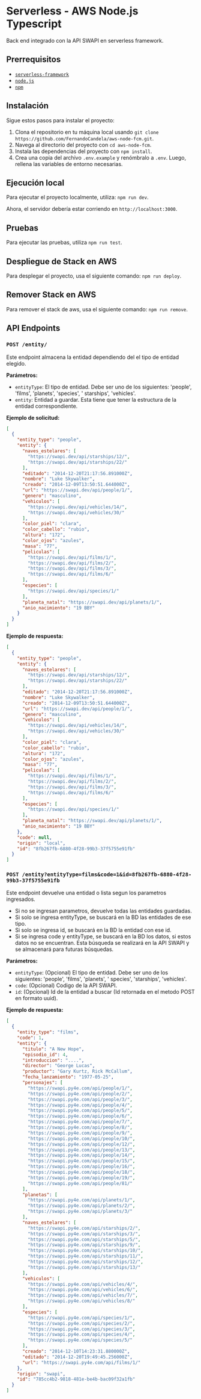 # Serverless - AWS Node.js Typescript

Back end integrado con la API SWAPI en serverless framework.

## Prerrequisitos

- [`serverless-framework`](https://github.com/serverless/serverless)
- [`node.js`](https://nodejs.org)
- [`npm`](https://www.npmjs.com/)

## Instalación

Sigue estos pasos para instalar el proyecto:

1. Clona el repositorio en tu máquina local usando `git clone https://github.com/FernandoCandela/aws-node-fcm.git`.
2. Navega al directorio del proyecto con `cd aws-node-fcm`.
3. Instala las dependencias del proyecto con `npm install`.
4. Crea una copia del archivo `.env.example` y renómbralo a `.env`. Luego, rellena las variables de entorno necesarias.

## Ejecución local

Para ejecutar el proyecto localmente, utiliza: `npm run dev`.

Ahora, el servidor debería estar corriendo en `http://localhost:3000`.

## Pruebas

Para ejecutar las pruebas, utiliza `npm run test`.

## Despliegue de Stack en AWS

Para desplegar el proyecto, usa el siguiente comando: `npm run deploy`.

## Remover Stack en AWS

Para remover el stack de aws, usa el siguiente comando: `npm run remove`.

## API Endpoints

### `POST /entity/`

Este endpoint almacena la entidad dependiendo del el tipo de entidad elegido.

**Parámetros:**

- `entityType`: El tipo de entidad. Debe ser uno de los siguientes: 'people', 'films', 'planets', 'species', '
  starships', 'vehicles'.
- `entity`: Entidad a guardar. Esta tiene que tener la estructura de la entidad correspondiente.

**Ejemplo de solicitud:**

```json
[
  {
    "entity_type": "people",
    "entity": {
      "naves_estelares": [
        "https://swapi.dev/api/starships/12/",
        "https://swapi.dev/api/starships/22/"
      ],
      "editado": "2014-12-20T21:17:56.891000Z",
      "nombre": "Luke Skywalker",
      "creado": "2014-12-09T13:50:51.644000Z",
      "url": "https://swapi.dev/api/people/1/",
      "genero": "masculino",
      "vehiculos": [
        "https://swapi.dev/api/vehicles/14/",
        "https://swapi.dev/api/vehicles/30/"
      ],
      "color_piel": "clara",
      "color_cabello": "rubio",
      "altura": "172",
      "color_ojos": "azules",
      "masa": "77",
      "peliculas": [
        "https://swapi.dev/api/films/1/",
        "https://swapi.dev/api/films/2/",
        "https://swapi.dev/api/films/3/",
        "https://swapi.dev/api/films/6/"
      ],
      "especies": [
        "https://swapi.dev/api/species/1/"
      ],
      "planeta_natal": "https://swapi.dev/api/planets/1/",
      "anio_nacimiento": "19 BBY"
    }
  }
]
```

**Ejemplo de respuesta:**

```json
[
  {
    "entity_type": "people",
    "entity": {
      "naves_estelares": [
        "https://swapi.dev/api/starships/12/",
        "https://swapi.dev/api/starships/22/"
      ],
      "editado": "2014-12-20T21:17:56.891000Z",
      "nombre": "Luke Skywalker",
      "creado": "2014-12-09T13:50:51.644000Z",
      "url": "https://swapi.dev/api/people/1/",
      "genero": "masculino",
      "vehiculos": [
        "https://swapi.dev/api/vehicles/14/",
        "https://swapi.dev/api/vehicles/30/"
      ],
      "color_piel": "clara",
      "color_cabello": "rubio",
      "altura": "172",
      "color_ojos": "azules",
      "masa": "77",
      "peliculas": [
        "https://swapi.dev/api/films/1/",
        "https://swapi.dev/api/films/2/",
        "https://swapi.dev/api/films/3/",
        "https://swapi.dev/api/films/6/"
      ],
      "especies": [
        "https://swapi.dev/api/species/1/"
      ],
      "planeta_natal": "https://swapi.dev/api/planets/1/",
      "anio_nacimiento": "19 BBY"
    },
    "code": null,
    "origin": "local",
    "id": "8fb267fb-6880-4f28-99b3-37f5755e91fb"
  }
]
```

### `POST /entity?entityType=films&code=1&id=8fb267fb-6880-4f28-99b3-37f5755e91fb`

Este endpoint devuelve una entidad o lista segun los parametros ingresados.

- Si no se ingresan parametros, devuelve todas las entidades guardadas.
- Si solo se ingresa entityType, se buscará en la BD las entidades de ese tipo.
- Si solo se ingresa id, se buscará en la BD la entidad con ese id.
- Si se ingresa code y entityType, se buscará en la BD los datos, si estos datos no se encuentran. Esta búsqueda se
  realizará en la API
  SWAPI y se almacenará para futuras búsquedas.

**Parámetros:**

- `entityType`: (Opcional) El tipo de entidad. Debe ser uno de los siguientes: 'people', 'films', 'planets', '
  species', 'starships', 'vehicles'.
- `code`: (Opcional) Codigo de la API SWAPI.
- `id`: (Opcional) Id de la entidad a buscar (Id retornada en el metodo POST en formato uuid).

**Ejemplo de respuesta:**

```json
[
  {
    "entity_type": "films",
    "code": 1,
    "entity": {
      "titulo": "A New Hope",
      "episodio_id": 4,
      "introduccion": "....",
      "director": "George Lucas",
      "productor": "Gary Kurtz, Rick McCallum",
      "fecha_lanzamiento": "1977-05-25",
      "personajes": [
        "https://swapi.py4e.com/api/people/1/",
        "https://swapi.py4e.com/api/people/2/",
        "https://swapi.py4e.com/api/people/3/",
        "https://swapi.py4e.com/api/people/4/",
        "https://swapi.py4e.com/api/people/5/",
        "https://swapi.py4e.com/api/people/6/",
        "https://swapi.py4e.com/api/people/7/",
        "https://swapi.py4e.com/api/people/8/",
        "https://swapi.py4e.com/api/people/9/",
        "https://swapi.py4e.com/api/people/10/",
        "https://swapi.py4e.com/api/people/12/",
        "https://swapi.py4e.com/api/people/13/",
        "https://swapi.py4e.com/api/people/14/",
        "https://swapi.py4e.com/api/people/15/",
        "https://swapi.py4e.com/api/people/16/",
        "https://swapi.py4e.com/api/people/18/",
        "https://swapi.py4e.com/api/people/19/",
        "https://swapi.py4e.com/api/people/81/"
      ],
      "planetas": [
        "https://swapi.py4e.com/api/planets/1/",
        "https://swapi.py4e.com/api/planets/2/",
        "https://swapi.py4e.com/api/planets/3/"
      ],
      "naves_estelares": [
        "https://swapi.py4e.com/api/starships/2/",
        "https://swapi.py4e.com/api/starships/3/",
        "https://swapi.py4e.com/api/starships/5/",
        "https://swapi.py4e.com/api/starships/9/",
        "https://swapi.py4e.com/api/starships/10/",
        "https://swapi.py4e.com/api/starships/11/",
        "https://swapi.py4e.com/api/starships/12/",
        "https://swapi.py4e.com/api/starships/13/"
      ],
      "vehiculos": [
        "https://swapi.py4e.com/api/vehicles/4/",
        "https://swapi.py4e.com/api/vehicles/6/",
        "https://swapi.py4e.com/api/vehicles/7/",
        "https://swapi.py4e.com/api/vehicles/8/"
      ],
      "especies": [
        "https://swapi.py4e.com/api/species/1/",
        "https://swapi.py4e.com/api/species/2/",
        "https://swapi.py4e.com/api/species/3/",
        "https://swapi.py4e.com/api/species/4/",
        "https://swapi.py4e.com/api/species/5/"
      ],
      "creado": "2014-12-10T14:23:31.880000Z",
      "editado": "2014-12-20T19:49:45.256000Z",
      "url": "https://swapi.py4e.com/api/films/1/"
    },
    "origin": "swapi",
    "id": "785cc4b2-9818-481e-be4b-bac09f32a1fb"
  }
]
```
